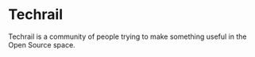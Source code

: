 # Techrail
Techrail is a community of people trying to make something useful in the Open Source space. 
